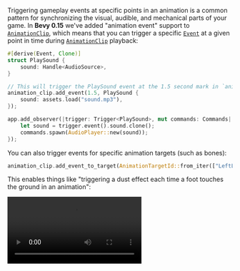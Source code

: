 <!-- Add Support for Triggering Events via `AnimationEvent`s -->
<!-- https://github.com/bevyengine/bevy/pull/15538 -->

Triggering gameplay events at specific points in an animation is a common pattern for synchronizing the visual, audible, and mechanical parts of your game. In **Bevy 0.15** we've added "animation event" support to [`AnimationClip`], which means that you can trigger a specific [`Event`] at a given point in time during [`AnimationClip`] playback:

```rust
#[derive(Event, Clone)]
struct PlaySound {
    sound: Handle<AudioSource>,
}

// This will trigger the PlaySound event at the 1.5 second mark in `animation_clip`
animation_clip.add_event(1.5, PlaySound {
    sound: assets.load("sound.mp3"),
});

app.add_observer(|trigger: Trigger<PlaySound>, mut commands: Commands| {
    let sound = trigger.event().sound.clone();
    commands.spawn(AudioPlayer::new(sound));
});
```

You can also trigger events for specific animation targets (such as bones):

```rust
animation_clip.add_event_to_target(AnimationTargetId::from_iter(["LeftLeg", "LeftFoot"], 0.5, TouchingGround);
```

This enables things like "triggering a dust effect each time a foot touches the ground in an animation":

<video controls><source src="animated_fox.mp4" type="video/mp4"/></video>

[`AnimationClip`]: https://docs.rs/bevy/0.15/bevy/animation/struct.AnimationClip.html
[`Event`]: https://docs.rs/bevy/0.15/bevy/ecs/event/trait.Event.html